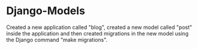 # Django-Models
Created a new application called "blog", created a new model called "post" inside the application and then created migrations in the new model using the Django command "make migrations".
